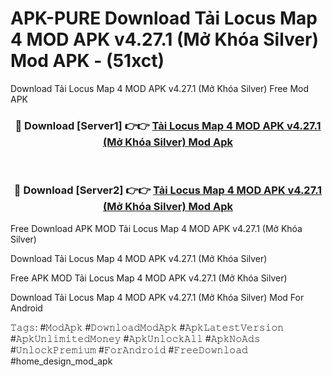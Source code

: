 # APK-PURE Download Tải Locus Map 4 MOD APK v4.27.1 (Mở Khóa Silver) Mod APK - (51xct)
Download Tải Locus Map 4 MOD APK v4.27.1 (Mở Khóa Silver) Free Mod APK

<div align="center">
<h3>🔴 Download [Server1] 👉👉 <a href="https://apk-comot.site?title=Tải_Locus_Map_4_MOD_APK_v4.27.1_(Mở_Khóa_Silver)">Tải Locus Map 4 MOD APK v4.27.1 (Mở Khóa Silver) Mod Apk</a></h3><br>

<h3>🔴 Download [Server2] 👉👉 <a href="https://apk-comot.site?title=Tải_Locus_Map_4_MOD_APK_v4.27.1_(Mở_Khóa_Silver)">Tải Locus Map 4 MOD APK v4.27.1 (Mở Khóa Silver) Mod Apk</a></h3>
</div>


Free Download APK MOD Tải Locus Map 4 MOD APK v4.27.1 (Mở Khóa Silver)

Download Tải Locus Map 4 MOD APK v4.27.1 (Mở Khóa Silver) 

Free APK MOD Tải Locus Map 4 MOD APK v4.27.1 (Mở Khóa Silver) 

Download Tải Locus Map 4 MOD APK v4.27.1 (Mở Khóa Silver) Mod For Android

𝚃𝚊𝚐𝚜: #𝙼𝚘𝚍𝙰𝚙𝚔 #𝙳𝚘𝚠𝚗𝚕𝚘𝚊𝚍𝙼𝚘𝚍𝙰𝚙𝚔 #𝙰𝚙𝚔𝙻𝚊𝚝𝚎𝚜𝚝𝚅𝚎𝚛𝚜𝚒𝚘𝚗 #𝙰𝚙𝚔𝚄𝚗𝚕𝚒𝚖𝚒𝚝𝚎𝚍𝙼𝚘𝚗𝚎𝚢 #𝙰𝚙𝚔𝚄𝚗𝚕𝚘𝚌𝚔𝙰𝚕𝚕 #𝙰𝚙𝚔𝙽𝚘𝙰𝚍𝚜 #𝚄𝚗𝚕𝚘𝚌𝚔𝙿𝚛𝚎𝚖𝚒𝚞𝚖 #𝙵𝚘𝚛𝙰𝚗𝚍𝚛𝚘𝚒𝚍 #𝙵𝚛𝚎𝚎𝙳𝚘𝚠𝚗𝚕𝚘𝚊𝚍 #home_design_mod_apk